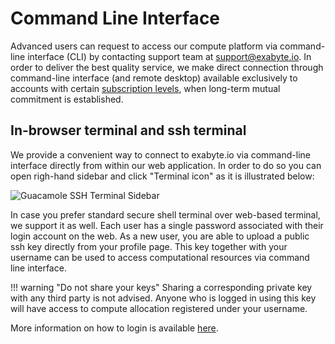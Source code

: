 <!-- by MM -->

# Command Line Interface

Advanced users can request to access our compute platform via command-line interface (CLI) by contacting support team at support@exabyte.io. In order to deliver the best quality service, we make direct connection through command-line interface (and remote desktop) available exclusively to accounts with certain [subscription levels](/billing/pricing-and-service-levels/#service-levels), when long-term mutual commitment is established.

## In-browser terminal and ssh terminal

We provide a convenient way to connect to exabyte.io via command-line interface directly from within our web application. In order to do so you can open righ-hand sidebar and click "Terminal icon" as it is illustrated below:

![Guacamole SSH Terminal Sidebar](../images/GuacamoleSSHTerminalSidebar.png "Guacamole SSH Terminal Sidebar")

In case you prefer standard secure shell terminal over web-based terminal, we support it as well. Each user has a single password associated with their login account on the web. As a new user, you are able to upload a public ssh key directly from your profile page. This key together with your username can be used to access computational resources via command line interface.

!!! warning "Do not share your keys"
    Sharing a corresponding private key with any third party is not advised. Anyone who is logged in using this key will have access to compute allocation registered under your username.

More information on how to login is available [here](login.md).
